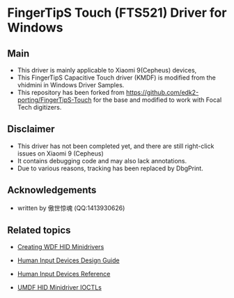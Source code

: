 # FingerTipS Touch (FTS521) Driver for Windows

## Main
* This driver is mainly applicable to Xiaomi 9(Cepheus) devices,
* This FingerTipS Capacitive Touch driver (KMDF) is modified from the vhidmini in Windows Driver Samples.
* This repository has been forked from https://github.com/edk2-porting/FingerTipS-Touch for the base and modified to work with Focal Tech digitizers.

## Disclaimer

* This driver has not been completed yet, and there are still right-click issues on Xiaomi 9 (Cepheus)
* It contains debugging code and may also lack annotations.
* Due to various reasons, tracking has been replaced by DbgPrint.

## Acknowledgements

* written by 傲世惊魂 (QQ:1413930626)

## Related topics

* [Creating WDF HID Minidrivers](https://docs.microsoft.com/windows-hardware/drivers/wdf/creating-umdf-hid-minidrivers)

* [Human Input Devices Design Guide](https://docs.microsoft.com/windows-hardware/drivers/hid/)

* [Human Input Devices Reference](https://docs.microsoft.com/windows-hardware/drivers/ddi/content/_hid/)

* [UMDF HID Minidriver IOCTLs](https://docs.microsoft.com/windows-hardware/drivers/ddi/content/hidport/)
